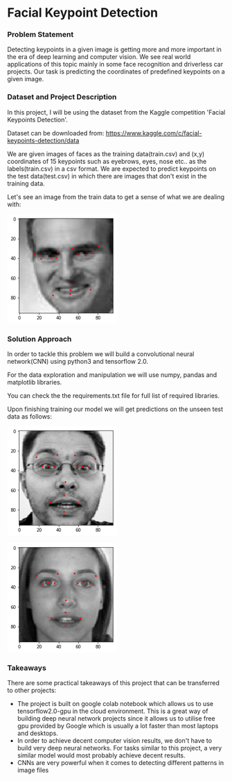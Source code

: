 # Facial Keypoint Detection

### Problem Statement
Detecting keypoints in a given image is getting more and more important in the era of deep learning and computer vision. We see real world  applications of this topic mainly in some face recognition and driverless car projects. Our task is predicting the coordinates of predefined keypoints on a given image.

### Dataset and Project Description 
In this project, I will be using the dataset from the Kaggle competition 'Facial Keypoints Detection'. 

Dataset can be downloaded from: https://www.kaggle.com/c/facial-keypoints-detection/data

We are given images of faces as the training data(train.csv) and (x,y) coordinates of 15 keypoints such as eyebrows, eyes, nose etc.. as the labels(train.csv) in a csv format. We are expected to predict keypoints on the test data(test.csv) in which there are images that don't exist in the training data.

Let's see an image from the train data to get a sense of what we are dealing with:

![An image from training data](/images/train_face.png)

### Solution Approach
In order to tackle this problem we will build a convolutional neural network(CNN) using python3 and tensorflow 2.0.

For the data exploration and manipulation we will use numpy, pandas and matplotlib libraries.

You can check the the requirements.txt file for full list of required libraries.

Upon finishing training our model we will get predictions on the unseen test data as follows:

![An image from test data](/images/test_face.png)

![An image from test data](/images/test_face2.png)

### Takeaways
There are some practical takeaways of this project that can be transferred to other projects:

* The project is built on google colab notebook which allows us to use tensorflow2.0-gpu in the cloud environment. This is a great way of building deep neural network projects since it allows us to utilise free gpu provided by Google which is usually a lot faster than most laptops and desktops. 
* In order to achieve decent computer vision results, we don't have to build very deep neural networks. For tasks similar to this project, a very similar model would most probably achieve decent results.
* CNNs are very powerful when it comes to detecting different patterns in image files
